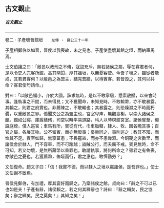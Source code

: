 

## 古文觀止

##### 古文觀止

* * *

卷二 ‧ 子產壞晉館垣　　`左傳 ‧ 襄公三十一年`

子產相鄭伯以如晉，晉侯以我喪故，未之見也。子產使盡壞其館之垣，而納車馬焉。

士文伯讓之曰：「敝邑以政刑之不脩，寇盜充斥，無若諸侯之屬，辱在寡君者何，是以令吏人完客所館，高其閈閎，厚其牆垣，以無憂客使。今吾子壞之，雖從者能戒，其若異客何？以敝邑之為盟主，繕完葺牆，以待賓客。若皆毀之，其何以共命？寡君使匄請命。」

對曰：「以敝邑褊小，介於大國，誅求無時，是以不敢寧居，悉索敝賦，以來會時事。逢執事之不間，而未得見；又不獲聞命，未知見時。不敢輸幣，亦不敢暴露。其輸之，則君之府實也。非薦陳之，不敢輸也；其暴露之，則恐燥濕之不時而朽蠹，以重敝邑之罪。僑聞文公之為盟主也，宮室卑庳，無觀臺榭，以崇大諸侯之館。館如公寢，庫廄繕脩，司空以時平易道路，圬人以時塓館宮室。諸侯賓至，甸設庭燎，僕人巡宮；車馬有所，賓從有代，巾車脂轄，隸人、牧、圉各瞻其事；百官之屬，各展其物。公不留賓，而亦無廢事；憂樂同之，事則巡之；教其不知，而恤其不足。賓至如歸，無寧菑患；不畏寇盜，而亦不患燥濕。今銅鞮之宮數里，而諸侯舍於隸人，門不容車，而不可踰越；盜賊公行，而夭厲不戒。賓見無時，命不可知。若又勿壞，是無所藏幣以重罪也。敢請執事，將何所命之？雖君之有魯喪，亦敝邑之憂也。若獲薦幣，脩垣而行，君之惠也，敢憚勤勞？」

文伯復命。趙文子曰：「信！我實不德，而以隸人之垣以贏諸侯，是吾罪也。」使士文伯謝不敏焉。

晉侯見鄭伯，有加禮，厚其宴好而歸之。乃築諸侯之館。叔向曰：「辭之不可以已也如是夫！子產有辭，諸侯賴之，若之何其釋辭也？詩曰：『辭之輯矣，民之協矣；辭之繹矣，民之莫矣！』其知之矣！」

* * *

